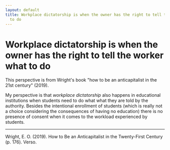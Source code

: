```yaml
---
layout: default
title: Workplace dictatorship is when the owner has the right to tell the worker what
  to do
---
```

# Workplace dictatorship is when the owner has the right to tell the worker what to do
This perspective is from Wright's book "how to be an anticapitalist in the 21st century" (2019).

My perspective is that *workplace dictatorship* also happens in educational institutions when students need to do what what they are told by the authority. Besides the intentional enrollment of students (which is really not a choice considering the consequences of having no education) there is no presence of consent when it comes to the workload experienced by students. 


__________
Wright, E. O. (2019). How to Be an Anticapitalist in the Twenty-First Century (p. 176). Verso.